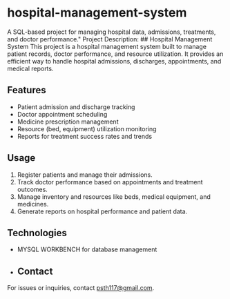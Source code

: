 # hospital-management-system
A SQL-based project for managing hospital data, admissions, treatments, and doctor performance."
Project Description: ## Hospital Management System
This project is a hospital management system built to manage patient records, doctor performance, and resource utilization. It provides an efficient way to handle hospital admissions, discharges, appointments, and medical reports.
## Features
- Patient admission and discharge tracking
- Doctor appointment scheduling
- Medicine prescription management
- Resource (bed, equipment) utilization monitoring
- Reports for treatment success rates and trends

## Usage
1. Register patients and manage their admissions.
2. Track doctor performance based on appointments and treatment outcomes.
3. Manage inventory and resources like beds, medical equipment, and medicines.
4. Generate reports on hospital performance and patient data.

## Technologies
- MYSQL WORKBENCH for database management
- ## Contact
For issues or inquiries, contact [psth117@gmail.com](mailto:psth117@gmail.com).



